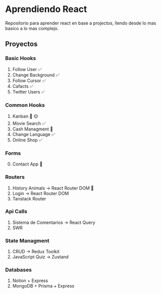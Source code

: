 # Aprendiendo React
Repositorio para aprender react en base a projectos, llendo desde lo mas basico a lo mas complejo.

## Proyectos

### Basic Hooks
1. Follow User ✅
0. Change Background ✅
0. Follow Cursor ✅
0. Cafacts ✅
0. Twitter Users ✅

### Common Hooks
1. Kanban 🔵 🟡
0. Movie Search ✅
0. Cash Managment 🔵
0. Change Language ✅
0. Online Shop ✅ 

### Forms
0. Contact App 🔵

### Routers
1. History Animals -> React Router DOM 🔵
0. Login -> React Router DOM
0. Tanstack Router

### Api Calls
1. Sistema de Comentarios -> React Query
0. SWR

### State Managment
1. CRUD -> Redux Toolkit
0. JavaScript Quiz -> Zustand

### Databases
1. Notion + Express
0. MongoDB + Prisma + Express
